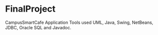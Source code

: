 # FinalProject
CampusSmartCafe Application
Tools used UML, Java, Swing, NetBeans, JDBC, Oracle SQL and Javadoc.

